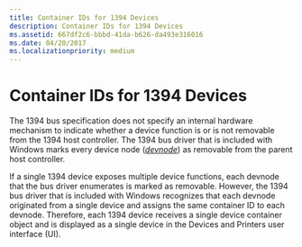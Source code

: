 ```yaml
---
title: Container IDs for 1394 Devices
description: Container IDs for 1394 Devices
ms.assetid: 667df2c6-bbbd-41da-b626-da493e316016
ms.date: 04/20/2017
ms.localizationpriority: medium
---
```


# Container IDs for 1394 Devices


The 1394 bus specification does not specify an internal hardware mechanism to indicate whether a device function is or is not removable from the 1394 host controller. The 1394 bus driver that is included with Windows marks every device node ([*devnode*](https://msdn.microsoft.com/library/windows/hardware/ff556277#wdkgloss-devnode)) as removable from the parent host controller.

If a single 1394 device exposes multiple device functions, each devnode that the bus driver enumerates is marked as removable. However, the 1394 bus driver that is included with Windows recognizes that each devnode originated from a single device and assigns the same container ID to each devnode. Therefore, each 1394 device receives a single device container object and is displayed as a single device in the Devices and Printers user interface (UI).

 

 





